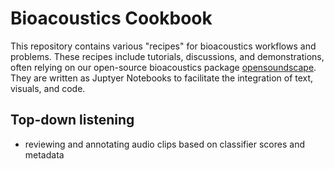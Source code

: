 # Bioacoustics Cookbook
This repository contains various "recipes" for bioacoustics workflows and problems. These recipes include tutorials, discussions, and demonstrations, often relying on our open-source bioacoustics package [opensoundscape](https://github.com/kitzeslab/opensoundscape). They are written as Juptyer Notebooks to facilitate the integration of text, visuals, and code. 

## Top-down listening
- reviewing and annotating audio clips based on classifier scores and metadata

